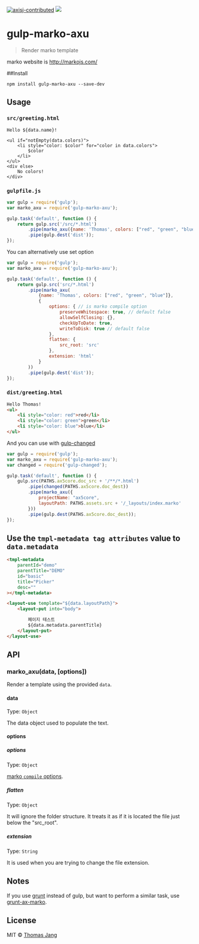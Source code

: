 [![axisj-contributed](https://img.shields.io/badge/AXISJ.com-Contributed-green.svg)](https://github.com/axisj) ![](https://img.shields.io/badge/Seowoo-Mondo&Thomas-red.svg)

# gulp-marko-axu

> Render marko template

marko website is http://markojs.com/


##Install

```shell
npm install gulp-marko-axu --save-dev
```

## Usage

### `src/greeting.html`

```erb
Hello ${data.name}!

<ul if="notEmpty(data.colors)">
    <li style="color: $color" for="color in data.colors">
        $color
    </li>
</ul>
<div else>
    No colors!
</div>
```

### `gulpfile.js`

```js
var gulp = require('gulp');
var marko_axu = require('gulp-marko-axu');

gulp.task('default', function () {
	return gulp.src('/src/*.html')
        .pipe(marko_axu({name: 'Thomas', colors: ["red", "green", "blue"]}))
        .pipe(gulp.dest('dist'));
});
```

You can alternatively use set option

```js
var gulp = require('gulp');
var marko_axu = require('gulp-marko-axu');

gulp.task('default', function () {
	return gulp.src('src/*.html')
        .pipe(marko_axu(
            {name: 'Thomas', colors: ["red", "green", "blue"]},
            {
                options: { // is marko compile option
                    preserveWhitespace: true, // default false
                    allowSelfClosing: {},
                    checkUpToDate: true,
                    writeToDisk: true // default false
                },
                flatten: {
                    src_root: 'src'
                },
                extension: 'html'
            }
        ))
        .pipe(gulp.dest('dist'));
});
```


### `dist/greeting.html`

```html
Hello Thomas!
<ul>
    <li style="color: red">red</li>
    <li style="color: green">green</li>
    <li style="color: blue">blue</li>
</ul>
```

And you can use with [gulp-changed](https://github.com/sindresorhus/gulp-changed)

```js
var gulp = require('gulp');
var marko_axu = require('gulp-marko-axu');
var changed = require('gulp-changed');

gulp.task('default', function () {
    gulp.src(PATHS.ax5core.doc_src + '/**/*.html')
        .pipe(changed(PATHS.ax5core.doc_dest))
        .pipe(marko_axu({
            projectName: "ax5core",
            layoutPath: PATHS.assets.src + '/_layouts/index.marko'
        }))
        .pipe(gulp.dest(PATHS.ax5core.doc_dest));
});
```

## Use the `tmpl-metadata tag attributes` value to` data.metadata`

```html
<tmpl-metadata
    parentId="demo"
    parentTitle="DEMO"
    id="basic"
    title="Picker"
    desc=""
></tmpl-metadata>

<layout-use template="${data.layoutPath}">
    <layout-put into="body">

        페이지 테스트
        ${data.metadata.parentTitle}
    </layout-put>
</layout-use>
```


## API

### marko_axu(data, [options])

Render a template using the provided `data`.

#### data

Type: `Object`

The data object used to populate the text.

#### options


##### options

Type: `Object`

[marko `compile` options](http://markojs.com/docs/marko/javascript-api/#defaultoptions).


##### flatten

Type: `Object`

It will ignore the folder structure. It treats it as if it is located the file just below the "src_root".

##### extension

Type: `String`

It is used when you are trying to change the file extension.

## Notes

If you use [grunt](http://gruntjs.com) instead of gulp, but want to perform a similar task, use [grunt-ax-marko](https://github.com/thomasJang/grunt-ax-marko).


## License

MIT © [Thomas Jang](https://axisj.com)

